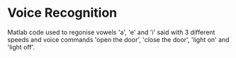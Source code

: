 # Voice Recognition

Matlab code used to regonise vowels 'a', 'e' and 'i' said with 3 different speeds and voice commands 'open the door', 'close the door', 'light on' and 'light off'.
